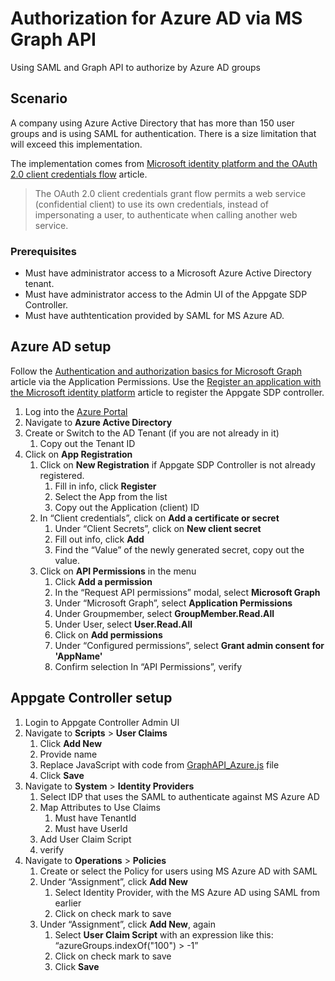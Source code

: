 # Authorization for Azure AD  via MS Graph API

Using SAML and Graph API to authorize by Azure AD groups

## Scenario

A company using Azure Active Directory that has more than 150 user groups and is using SAML for authentication.  There is a size limitation that will exceed this implementation.

The implementation comes from [Microsoft identity platform and the OAuth 2.0 client credentials flow](https://docs.microsoft.com/en-us/azure/active-directory/develop/v2-oauth2-client-creds-grant-flow) article.

>The OAuth 2.0 client credentials grant flow permits a web service (confidential client) to use its own credentials, instead of impersonating a user, to authenticate when calling another web service.

### Prerequisites

* Must have administrator access to a Microsoft Azure Active Directory tenant.
* Must have administrator access to the Admin UI of the Appgate SDP Controller.
* Must have authtentication provided by SAML for MS Azure AD.

## Azure AD setup

Follow the [Authentication and authorization basics for Microsoft Graph](https://docs.microsoft.com/en-us/graph/auth/auth-concepts) article via the Application Permissions.  Use the [Register an application with the Microsoft identity platform](https://docs.microsoft.com/en-us/graph/auth-register-app-v2) article to register the Appgate SDP controller.

1. Log into the [Azure Portal](https://portal.azure.com/#home)
1. Navigate to **Azure Active Directory**
1. Create or Switch to the AD Tenant (if you are not already in it)
    1. Copy out the Tenant ID
1. Click on **App Registration**
    1. Click on **New Registration** if Appgate SDP Controller is not already registered.
        1. Fill in info, click **Register**
        1. Select the App from the list
        1. Copy out the Application (client) ID
    1. In “Client credentials”, click on **Add a certificate or secret**
        1. Under “Client Secrets”, click on **New client secret**
        1. Fill out info, click **Add**
        1. Find the “Value” of the newly generated secret, copy out the value.
    1. Click on **API Permissions** in the menu
        1. Click **Add a permission**
        1. In the “Request API permissions” modal, select **Microsoft Graph**
        1. Under “Microsoft Graph”, select **Application Permissions**
        1. Under Groupmember, select **GroupMember.Read.All**
        1. Under User, select **User.Read.All**
        1. Click on **Add permissions**
        1. Under “Configured permissions”, select **Grant admin consent for 'AppName'**
        1. Confirm selection
In “API Permissions”, verify

## Appgate Controller setup

1. Login to Appgate Controller Admin UI
1. Navigate to **Scripts** > **User Claims**
    1. Click **Add New**
    1. Provide name
    1. Replace JavaScript with code from [GraphAPI_Azure.js](./GraphAPI_Azure.js) file 
    1. Click **Save**
1. Navigate to **System** > **Identity Providers** 
    1. Select IDP that uses the SAML to authenticate against MS Azure AD
    1. Map Attributes to Use Claims
        1. Must have TenantId
        1. Must have UserId
    1. Add User Claim Script
    1. verify
1. Navigate to **Operations** > **Policies**
    1. Create or select the Policy for users using MS Azure AD with SAML
    1. Under “Assignment”, click **Add New**
        1. Select Identity Provider, with the MS Azure AD using SAML from earlier
        1. Click on check mark to save
    1. Under “Assignment”, click **Add New**, again
        1. Select **User Claim Script** with an expression like this: “azureGroups.indexOf("100") > -1”
        1. Click on check mark to save
        1. Click **Save**